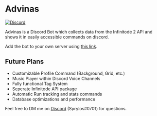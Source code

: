 # Advinas

[![Discord](https://discordapp.com/api/guilds/590288287864848387/embed.png)](https://discord.gg/hESyUZA)

Advinas is a Discord Bot which collects data from the Infinitode 2 API and shows it in easily accessible commands on discord.

Add the bot to your own server using [this link](https://discord.com/api/oauth2/authorize?client_id=824289599065030756&permissions=309238025280&scope=bot%20applications.commands).

## Future Plans

-   Customizable Profile Command (Background, Grid, etc.)
-   Music Player within Discord Voice Channels
-   Fully functional Tag System
-   Seperate Infinitode API package
-   Automatic Run tracking and stats commands
-   Database optimizations and performance

Feel free to DM me on [Discord](https://discord.gg/hESyUZA) (Sprylos#0701) for questions.
